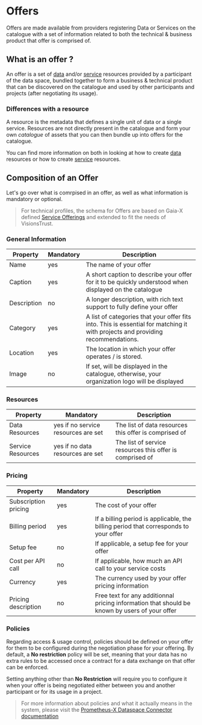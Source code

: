 # Offers

Offers are made available from providers registering Data or Services on the catalogue with a set of information related to both the technical & business product that offer is comprised of.

## What is an offer ?

An offer is a set of [data](./data.md) and/or [service](./services.md) resources provided by a participant of the data space, bundled together to form a business & technical product that can be discovered on the catalogue and used by other participants and projects (after negotiating its usage).

### Differences with a resource

A resource is the metadata that defines a single unit of data or a single service. Resources are not directly present in the catalogue and form your own _catalogue_ of assets that you can then bundle up into offers for the catalogue.

You can find more information on both in looking at how to create [data](./data.md) resources or how to create [service](./services.md) resources.

## Composition of an Offer

Let's go over what is comrpised in an offer, as well as what information is mandatory or optional.

> For technical profiles, the schema for Offers are based on Gaia-X defined [Service Offerings](https://docs.gaia-x.eu/policy-rules-committee/trust-framework/22.10/service/) and extended to fit the needs of VisionsTrust.

### General Information

| Property | Mandatory | Description |
| --- | --- | --- |
| Name | yes | The name of your offer |
| Caption | yes | A short caption to describe your offer for it to be quickly understood when displayed on the catalogue |
| Description | no | A longer description, with rich text support to fully define your offer |
| Category | yes | A list of categories that your offer fits into. This is essential for matching it with projects and providing recommendations. |
| Location | yes | The location in which your offer operates / is stored. |
| Image | no | If set, will be displayed in the catalogue, otherwise, your organization logo will be displayed |

### Resources

| Property | Mandatory | Description |
| --- | --- | --- |
| Data Resources | yes if no service resources are set | The list of data resources this offer is comprised of |
| Service Resources | yes if no data resources are set | The list of service resources this offer is comprised of |

### Pricing

| Property | Mandatory | Description |
| --- | --- | --- |
| Subscription pricing | yes | The cost of your offer |
| Billing period | yes | If a billing period is applicable, the billing period that corresponds to your offer |
| Setup fee | no | If applicable, a setup fee for your offer |
| Cost per API call | no | If applicable, how much an API call to your service costs |
| Currency | yes | The currency used by your offer pricing information |
| Pricing description | no | Free text for any additionnal pricing information that should be known by users of your offer |

### Policies

Regarding access & usage control, policies should be defined on your offer for them to be configured during the negotiation phase for your offering. By default, a **No restriction** policy will be set, meaning that your data has no extra rules to be accessed once a contract for a data exchange on that offer can be enforced.

Setting anything other than **No Restriction** will require you to configure it when your offer is being negotiated either between you and another participant or for its usage in a project.

> For more information about policies and what it actually means in the system, please visit the [Prometheus-X Dataspace Connector documentation](https://github.com/Prometheus-X-association/dataspace-connector)
